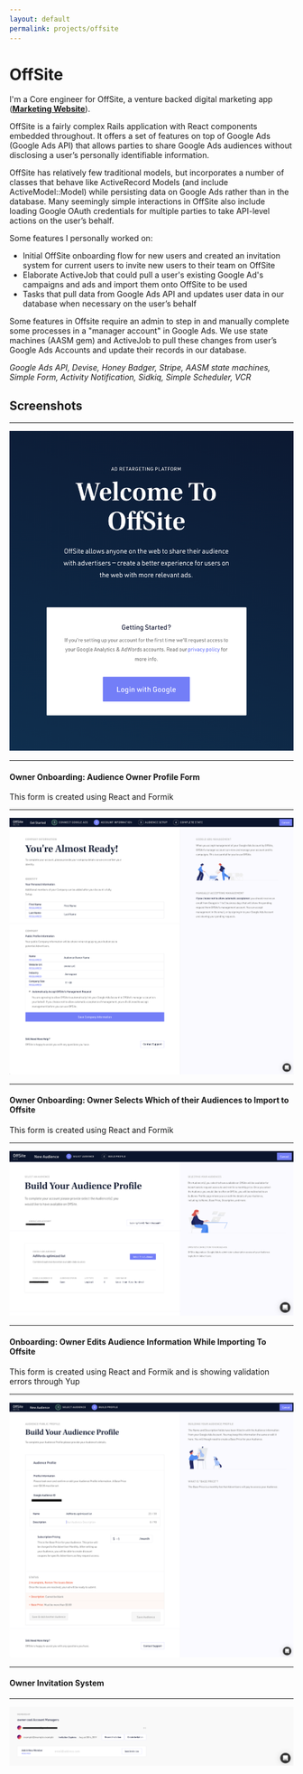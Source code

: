 ```yaml
---
layout: default
permalink: projects/offsite
---
```


# OffSite

I'm a Core engineer for OffSite, a venture backed digital marketing app (**[Marketing Website](https://connectoffsite.com/)**).

OffSite is a fairly complex Rails application with React components embedded throughout. It offers a set of features on top of Google Ads (Google Ads API) that allows parties to share Google Ads audiences without disclosing a user’s personally identifiable information.

OffSite has relatively few traditional models, but incorporates a number of classes that behave like ActiveRecord Models (and include ActiveModel::Model) while persisting data on Google Ads rather than in the database. Many seemingly simple interactions in OffSite also include loading Google OAuth credentials for multiple parties to take API-level actions on the user’s behalf.

Some features I personally worked on:

* Initial OffSite onboarding flow for new users and created an invitation system for current users to invite new users to their team on OffSite
* Elaborate ActiveJob that could pull a user's existing Google Ad's campaigns and ads and import them onto OffSite to be used
* Tasks that pull data from Google Ads API and updates user data in our database when necessary on the user’s behalf

Some features in Offsite require an admin to step in and manually complete some processes in a "manager account" in Google Ads. We use state machines (AASM gem) and ActiveJob to pull these changes from user’s Google Ads Accounts and update their records in our database.

_Google Ads API, Devise, Honey Badger, Stripe, AASM state machines, Simple Form, Activity Notification, Sidkiq, Simple Scheduler, VCR_


## Screenshots

* * *

![Me](/assets/images/offsite-login.png)

* * *

#### Owner Onboarding: Audience Owner Profile Form
This form is created using React and Formik

* * *

![Me](/assets/images/offsite-owner-profile.png)

* * *

#### Owner Onboarding: Owner Selects Which of their Audiences to Import to Offsite
This form is created using React and Formik

* * *

![Me](/assets/images/owner-audience-select.png)

* * *

#### Onboarding: Owner Edits Audience Information While Importing To Offsite
This form is created using React and Formik and is showing validation errors through Yup

* * *

![Me](/assets/images/offsite-audience-profile.png)

* * *

#### Owner Invitation System

* * *
![Me](/assets/images/offsite-invitation.png)
